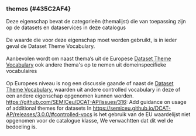 ### themes {#435C2AF4}
Deze eigenschap bevat de categorieën (themalijst) die van toepassing zijn op de datasets en dataservices in deze catalogus 
<br/>
<br/>
De waarde die voor deze eigenschap moet worden gebruikt, is in ieder geval de  Dataset Theme Vocabulary.
<br/>
<br/>
Aanbevolen wordt om naast thema’s uit de Europese <a href='http://publications.europa.eu/resource/authority/data-theme' target='_blank'>Dataset Theme Vocabulary</a> ook andere thema's op te nemen uit domeinspecifieke vocabulaires
<br/>
<br/>
Op Europees niveau is nog een discussie gaande of naast de <a href='http://publications.europa.eu/resource/authority/data-theme' target='_blank'>Dataset Theme Vocabulary</a>, waarden uit andere controlled vocabulary in deze of een andere eigenschap opgenomen kunnen worden. 
https://github.com/SEMICeu/DCAT-AP/issues/316: Add guidance on usage of additional themes for datasets
In https://semiceu.github.io/DCAT-AP/releases/3.0.0/#controlled-vocs is het gebruik van de EU waardelijst niet opgenomen voor de catalogue klasse, We verwachtten dat dit wel de bedoeling is.

